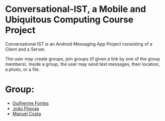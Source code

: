 # Conversational-IST, a Mobile and Ubiquitous Computing Course Project
Conversational IST is an Android Messaging App Project consisting of a Client and a Server.

The user may create groups, join groups (if given a link by one of the group members).
Inside a group, the user may send text messages, their location, a photo, or a file.

# Group:
- [Guilherme Fontes](https://github.com/gui-baeta)
- [João Póvoas](https://github.com/joaopovoas)
- [Manuel Costa](https://github.com/Matzoc)
